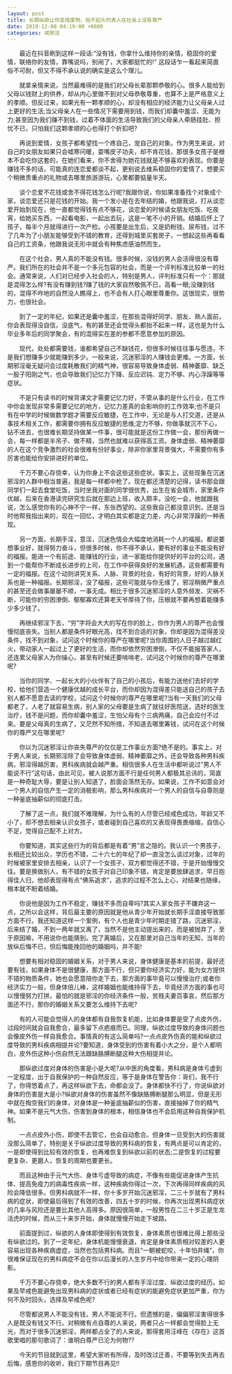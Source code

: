 ```yaml
---
layout: post
title: 长期纵欲让你变成废物，抬不起头的男人在社会上没有尊严
date: 2019-12-08 04:19:00 +0800
categories: 戒邪淫
---
```


　　最近在抖音刷到这样一段话:“没有钱，你拿什么维持你的亲情，稳固你的爱情，联络你的友情，靠嘴说吗，别闹了，大家都挺忙的!” 这段话乍一看起来简直俗不可耐，但又不得不承认说的确实是这么个理儿。
　　就拿亲情来说，当然最难得的是我们对父母长辈那颗恭敬的心。很多人能给到父母以钱财上的供养，却从内心里做不到对父母恭敬尊重，也算不上是严格意义上的孝顺。但反过来，如果光有一颗孝顺的心，却没有相应的经济能力让父母亲人过上更好的生活;当父母亲人在一些情况下需要用到钱，而我们却囊中羞涩、无能为力;甚至因为我们赚不到钱，过着不体面的生活导致我们的父母亲人牵肠挂肚、担忧不已，只怕我们这颗孝顺的心也得打个折扣吧?
　　再说到爱情，女孩子都希望找一个疼自己，宠自己的对象。作为男生来说，对自己的女朋友如果只会嘘寒问暖，耍嘴皮子功夫，却不肯花钱，那很多女孩子是根本不会吃你这套的，在她们看来，你不舍得为她花钱就是不够喜欢的表现。你要是赚钱不多的话，可能真的连恋爱都谈不起，更别说去维系稳固你的爱情了，想要买个稍微贵重点的礼物或去哪里旅游游玩，心里都要掂量半天。
　　谈个恋爱不花钱或舍不得花钱怎么行呢?我跟你说，你如果准备找个对象成个家，谈恋爱还只是花钱的开始。我一个发小是在去年结的婚，他跟我说，打从谈恋爱开始到现在，他一直都觉得钱有点不够花，谈恋爱的时候请女朋友吃饭、吃夜宵，给她买东西，一起看电影，一起出去玩，这是一笔不小的开销。结婚后怀上了孩子，每半个月就得进行一次产检。小孩要是出生后，又是奶粉钱、尿布钱，过不了几年为了小朋友能够受到不错的教育，还得到城里买套房子，一想起这些再看看自己的工资条，他跟我说无形中就会有种焦虑感油然而生。
　　在这个社会，男人真的不能没有钱。很多时候，没钱的男人会活得很没有尊严。我们所在的社会并不是一个多元包容的社会，而是一个评判标准比较单一的社会。通常来说，人们对已经步入社会的人，特别是男人，评判标准只有一个：那就是混得怎么样?有没有赚到钱?赚了钱的大家自然敬佩不已，高看一眼;没赚到钱的，混得不咋地的自然没人瞧得上，也不会有人打心眼里尊重你。这很现实，很势力，也很社会。
　　到了一定的年纪，如果还是囊中羞涩，在那些混得好同学、朋友、熟人面前，你会表现得没自信，没底气，有的甚至还会觉得头都抬不起来一样，这也是为什么毕业多年后的同学聚会，有的混得实在差的参都不愿意参加的原因。
　　现代，处处都需要钱，谁都希望自己不缺钱花，但很多时候往往事与愿违，不是我们想赚多少就能赚到多少。一般来说，沉迷邪淫的人赚钱会更难。一方面，长期邪淫毫无疑问会过度耗散我们的精气神，很容易导致身体虚弱、精神萎靡、缺乏一股子阳刚之气，也会导致我们记忆力下降、反应迟钝、定力不够、内心浮躁等等症状。
　　不是只有读书的时候背课文才需要记忆力好，不管从事的是什么行业，在工作中你会发现非常多需要记忆的地方，记忆力差真的会影响你的工作效率;也不是只有在中学的时候做数学题才需要反应敏捷，在工作中，无论是与人打交道，还是从事技术相关工作，都需要你拥有反应敏捷的思维;定力不够，你做事就沉不下心，钻不进去，也很难长期坚持做某一件事，很可能就是这份工作做一会，那份再做一会，每一样都是半吊子、做不精，当然也就难以获得高工资。身体虚弱、精神萎靡的人在这个竞争激烈的社会很难有份好事业，除非你家里背景强大，不需要你有多厉害也能给你安排进好的单位。
　　千万不要心存侥幸，认为你身上不会这些这些症状。事实上，这些现象在沉迷邪淫的人群中相当普遍，我是每一样都中枪了。现在都还清楚的记得，读书那会跟同学们一起去食堂吃饭，当时坐我对面的同学很优秀，出生在省会城市，家里条件优越，后来在香港读完研究生后就在那边上班，收入颇丰。没吃一会，他就跟我说，怎么感觉你有的心神不宁一样，东张西望的。这些我自己都没意识到，还是当时他帮我指出来的，现在一回忆，才明白其实都是定力差，内心非常浮躁的一种表现。
　　另一方面，长期手淫，意淫，沉迷色情会大幅度地消耗一个人的福报。都说要想事业好，就得努力奋斗，但很多时候，你不得不承认，要有好的事业不能没有好的福报。能进一个有前途、能赚钱的行业，进一家能给你提供好的平台的公司，遇到一个能帮你不断成长进步的上司，在工作中获得良好的发展机遇，这些都需要有一定的福报。在这个动则讲究关系、人脉、背景的社会，有好的背景，好的人脉关系也是一种福报。长期邪淫，没了福报，这些可能就与你无缘了，邪淫稍微严重点的甚至还会做事屡屡不顺，一事无成。相比于很多沉迷邪淫的人意外频发、灾祸不断，可能你的穷困潦倒、郁郁寡欢还算老天爷厚待了你，压根就不要再想着能赚多少多少钱了。
　　再继续邪淫下去，“穷”字将会大大的写在你的脸上，你作为男人的尊严也会慢慢彻底丧失。当别人都是条件好眼光高，找不到合适的对象，你却是因为混得差没条件，找不到对象，试问这个时候你的尊严在哪里呢?当你周围的人日子越过越红火，带动家人一起过上了更好的生活，而你却依然穷困潦倒，不仅不能报答家人，还连累父母家人为你操心，甚至有时候还要啃啃老，试问这个时候你的尊严在哪里呢?
　　当你的同学、一起长大的小伙伴有了自己的小孩后，有能力送他们去好的学校，给他们营造一个健康优越的成长平台，而你却因为混得差只能送自己的孩子去别人都不愿意去读的学校，试问这个时候你的尊严在哪里呢?当有一天我们的父母都老了，人老了就容易生病，别人家的父母要是生病了就往好医院送，选好的医生治疗，钱不是问题，而你却囊中羞涩，生怕父母有个三病两痛，自己会应付不过来。要是父母真的生病了，又茫然不知所措，不知道去哪里筹钱，试问在这个时候你的尊严又在哪里呢?
　　你以为沉迷邪淫让你丧失尊严的仅仅是工作事业方面?绝不是的。事实上，对于男人来说，长期邪淫除了会导致身体虚弱、精神萎靡之外，还会导致各种男科疾病，邪淫得越厉害，男科疾病就会越严重。相信很多人在生活中都听说过“男人不能说不行”这句话，由此可见，被人说那方面不行是任何男人都极其忌讳的，简直是一种奇耻大辱，要是让别人知道了，脸面会荡然无存。如果说，工作不如意会对一个男人的自信产生一定的消极影响，那么男科疾病对一个男人的自信与自尊则是一种釜底抽薪似的彻底打击。
　　了解了这一点，我们就不难理解，为什么有的人尽管已经戒色成功，年龄又不小了，却不想去相亲认识女孩子，或者碰到自己喜欢的又表现得畏畏缩缩，自信心不足，觉得自己配不上对方。
　　你要知道，其实这些行为的背后都是有着“男”言之隐的。我认识一个男孩子，长相还比较出众，学历也不错，二十六七的年纪了却一直没怎么谈过对象，过年的时候被家里安排去相亲，认识了一个女孩子，双方都觉得还不错，于是开始慢慢交往。要是换做别人，有不错的女孩子对自己印象不错，肯定是要放肆追求，早日抱得佳人归，他却表现得有点“佛系追求”，追求的过程不怎么上心，对结果也随缘，根本就不盼着结婚。
　　你说他是因为工作不稳定，赚钱不多而自卑吗?其实人家女孩子不嫌弃这一点，之所以会这样，背后最主要的原因就是他从青少年开始就长期手淫直接导致那方面不行。我还知道这样一个案例，有个人也是青少年时期走错了路，沉迷邪淫，后来结了婚，不到一两年就又离了，当然不是他主动提出来的，而是被抛弃了，至于原因嘛，不用说你也能猜到。完了离婚后，又在那里对自己当年的无知，当年的放纵后悔不已，但后悔能挽回他的婚姻吗，并不能!
　　想要有相对稳固的婚姻关系，对于男人来说，身体健康是基本的前提，最好还要有钱，如果身体不是很健康，那方面不行，但只要你经济实力好，能为女方提供不错的物质条件，她也会愿意陪你走下去，那方面的事毕竟可以慢慢治疗;或者你经济实力一般，但身体倍儿棒，这样婚姻也能维持得下去，毕竟经济方面的事也可以慢慢努力打拼。最怕的就是邪淫的你经济条件一般，贫贱夫妻百事哀，然后那方面还不行，那你的婚姻关系又要怎么维持下去呢?
　　有的人可能会觉得人的身体都有自我恢复机能，比如身体要是受了点皮外伤，过段时间就会自我愈合，最多留下点疤痕而已。同理，纵欲过度导致的身体问题也会像皮外伤一样自我愈合。事情真的有这么简单吗?一点点皮外伤真的能和纵欲过度导致的男科疾病相提并论?要知道，身体受到的伤害有着小大之分，是个人都明白，皮外伤这种小伤自然无法跟缺胳膊断腿这种大伤相提并论。
　　那纵欲过度对身体的伤害是小是大呢?从中医的角度看，男科病是身体亏虚到一定程度，出于自我保护的一种自然反应，等于是身体在警告你：哥们，我不行了，你得悠着点了，再这样纵欲下去，命都会没了。身体都快不行了，你说纵欲对身体的伤害是大是小?纵欲对身体的伤害虽然不像缺胳膊断腿那么明显，但是无形中就在掏空我们的身体，对身体是一种釜底抽薪似的伤害，直接抽掉了你的精气神。如果不是元气大伤，伤害到身体的根本，相信身体也不会启用这种自我保护机制。
　　一点点皮外小伤，即使不去管它，也会自动愈合。但身体一旦受到大的伤害就没那么简单了，特别是关于纵欲过度导致的男科病的恢复，有两点是可以肯定的，一是即使得到比较有效的恢复，也再难恢复到纵欲以前的状态;二是恢复的过程要更复杂、更磨人，恢复的周期也要更长。
　　而且这种由于元气大伤、身体亏虚导致的病症，不像有些能促进身体产生抗体、提高免疫力的病毒性疾病一样，这种疾病你得过一次，下次再得同样疾病的风险会降低很多。但男科病就不一样，你十多岁开始沉迷邪淫，二三十岁就有了男科病的症状，即使最后得到了有效的改善，四五十岁的时候，你再次出现男科病症状的几率与风险还是要比其他人高得多。原因很简单，一般男性在二三十岁正是生龙活虎的时候，而从三十来岁开始，身体就慢慢开始走下坡路。
　　前面提到过，纵欲的人身体即使得到有效恢复，身体素质也很难比得上那些没有纵欲过的。到了一定年纪，身体机能慢慢衰退，肯定是身体素质相对较差的人更容易出现各种疾病虚症，当然也包括男科病。而且“一朝被蛇咬，十年怕井绳”，你很难保证现在的男科病症不会在你以后漫长的人生岁月中给你带来一定的心理阴影。
　　千万不要心存侥幸，绝大多数不行的男人都有手淫过度、纵欲过度的经历。如果及早戒色能避免出现男科病的症状或者已经有症状的能避免症状更加严重，你为何不及时回头，选择及早戒色呢?
　　尽管都说男人不能没有钱，男人不能说不行。但遗憾的是，偏偏邪淫害得很多人是既没有钱又不行。对稍微有点自尊的人来说，两者只占一样都会觉得脸上无光，而对于很多沉迷邪淫，两样都占全了的人来说，那得套用汪峰在《存在》这首歌里唱的那句歌词了：谁明白尊严已沦为何物??
　　今天的节目就到这里，希望大家听有所得，及时改过迁善，不要等到失去再去后悔，感恩你的收听，我们下期节目再见!!